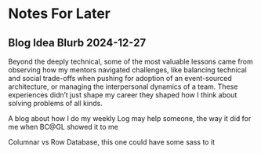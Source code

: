 # Notes For Later

## Blog Idea Blurb 2024-12-27


Beyond the deeply technical, some of the most valuable lessons came from observing how my mentors navigated challenges, like balancing technical and social trade-offs when pushing for adoption of an event-sourced architecture, or managing the interpersonal dynamics of a team. These experiences didn’t just shape my career they shaped how I think about solving problems of all kinds.

A blog about how I do my weekly Log may help someone, the way it did for me when BC@GL showed it to me

Columnar vs Row Database, this one could have some sass to it
